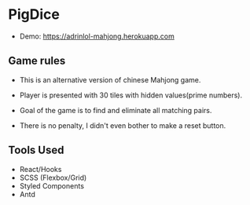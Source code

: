 # PigDice
- Demo: https://adrinlol-mahjong.herokuapp.com

## Game rules
- This is an alternative version of chinese Mahjong game.
- Player is presented with 30 tiles with hidden values(prime numbers).
- Goal of the game is to find and eliminate all matching pairs.

- There is no penalty, I didn't even bother to make a reset button.

## Tools Used
- React/Hooks
- SCSS (Flexbox/Grid)
- Styled Components
- Antd
